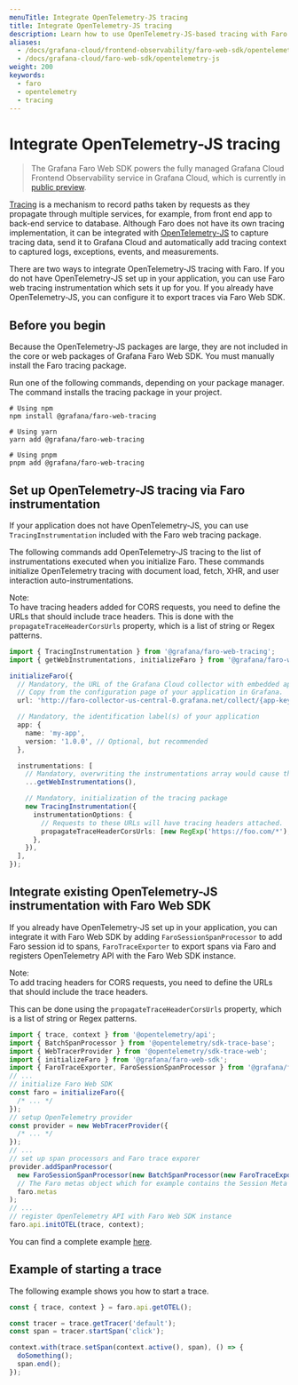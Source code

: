 ```yaml
---
menuTitle: Integrate OpenTelemetry-JS tracing
title: Integrate OpenTelemetry-JS tracing
description: Learn how to use OpenTelemetry-JS-based tracing with Faro.
aliases:
  - /docs/grafana-cloud/frontend-observability/faro-web-sdk/opentelemetry-js
  - /docs/grafana-cloud/faro-web-sdk/opentelemetry-js
weight: 200
keywords:
  - faro
  - opentelemetry
  - tracing
---
```


# Integrate OpenTelemetry-JS tracing

> The Grafana Faro Web SDK powers the fully managed Grafana Cloud Frontend Observability service in Grafana Cloud, which is currently in [public preview](https://grafana.com/docs/release-life-cycle/).

[Tracing](/docs/tempo/latest/getting-started/traces/) is a mechanism to record paths taken by requests as they propagate through multiple services, for example, from front end app to back-end service to database. Although Faro does not have its own tracing implementation, it can be integrated with [OpenTelemetry-JS](https://opentelemetry.io/docs/instrumentation/js/) to capture tracing data, send it to Grafana Cloud and automatically add tracing context to captured logs, exceptions, events, and measurements.

There are two ways to integrate OpenTelemetry-JS tracing with Faro. If you do not have OpenTelemetry-JS set up in your application, you can use Faro web tracing instrumentation which sets it up for you. If you already have OpenTelemetry-JS, you can configure it to export traces via Faro Web SDK.

## Before you begin

Because the OpenTelemetry-JS packages are large, they are not included in the core or web packages of Grafana Faro Web SDK. You must manually install the Faro tracing package.

Run one of the following commands, depending on your package manager. The command installs the tracing package in your project.

```shell
# Using npm
npm install @grafana/faro-web-tracing

# Using yarn
yarn add @grafana/faro-web-tracing

# Using pnpm
pnpm add @grafana/faro-web-tracing
```

## Set up OpenTelemetry-JS tracing via Faro instrumentation

If your application does not have OpenTelemetry-JS, you can use `TracingInstrumentation` included with the Faro web tracing package.

The following commands add OpenTelemetry-JS tracing to the list of instrumentations executed when you initialize Faro. These commands initialize OpenTelemetry tracing with document load, fetch, XHR, and user interaction auto-instrumentations.

Note:<br/>
To have tracing headers added for CORS requests, you need to define the URLs that should include trace headers.
This is done with the `propagateTraceHeaderCorsUrls` property, which is a list of string or Regex patterns.

```ts
import { TracingInstrumentation } from '@grafana/faro-web-tracing';
import { getWebInstrumentations, initializeFaro } from '@grafana/faro-web-sdk';

initializeFaro({
  // Mandatory, the URL of the Grafana Cloud collector with embedded application key.
  // Copy from the configuration page of your application in Grafana.
  url: 'http://faro-collector-us-central-0.grafana.net/collect/{app-key}',

  // Mandatory, the identification label(s) of your application
  app: {
    name: 'my-app',
    version: '1.0.0', // Optional, but recommended
  },

  instrumentations: [
    // Mandatory, overwriting the instrumentations array would cause the default instrumentations to be omitted
    ...getWebInstrumentations(),

    // Mandatory, initialization of the tracing package
    new TracingInstrumentation({
      instrumentationOptions: {
        // Requests to these URLs will have tracing headers attached.
        propagateTraceHeaderCorsUrls: [new RegExp('https://foo.com/*'), 'https://bar.com'],
      },
    }),
  ],
});
```

## Integrate existing OpenTelemetry-JS instrumentation with Faro Web SDK

If you already have OpenTelemetry-JS set up in your application, you can integrate it with Faro Web SDK by adding `FaroSessionSpanProcessor` to add Faro session id to spans, `FaroTraceExporter` to export spans via Faro and registers OpenTelemetry API with the Faro Web SDK instance.

Note:<br/>
To add tracing headers for CORS requests, you need to define the URLs that should include the trace headers.

This can be done using the `propagateTraceHeaderCorsUrls` property, which is a list of string or Regex patterns.

```ts
import { trace, context } from '@opentelemetry/api';
import { BatchSpanProcessor } from '@opentelemetry/sdk-trace-base';
import { WebTracerProvider } from '@opentelemetry/sdk-trace-web';
import { initializeFaro } from '@grafana/faro-web-sdk';
import { FaroTraceExporter, FaroSessionSpanProcessor } from '@grafana/faro-web-tracing';
// ...
// initialize Faro Web SDK
const faro = initializeFaro({
  /* ... */
});
// setup OpenTelemetry provider
const provider = new WebTracerProvider({
  /* ... */
});
// ...
// set up span processors and Faro trace exporer
provider.addSpanProcessor(
  new FaroSessionSpanProcessor(new BatchSpanProcessor(new FaroTraceExporter({ ...faro }))),
  // The Faro metas object which for example contains the Session Meta with the configured sessionId.
  faro.metas
);
// ...
// register OpenTelemetry API with Faro Web SDK instance
faro.api.initOTEL(trace, context);
```

You can find a complete example [here](https://github.com/grafana/faro-web-sdk/blob/main/docs/sources/tutorials/quick-start-browser.md#with-custom-open-telemetry-tracing-configuration).

## Example of starting a trace

The following example shows you how to start a trace.

```ts
const { trace, context } = faro.api.getOTEL();

const tracer = trace.getTracer('default');
const span = tracer.startSpan('click');

context.with(trace.setSpan(context.active(), span), () => {
  doSomething();
  span.end();
});
```
